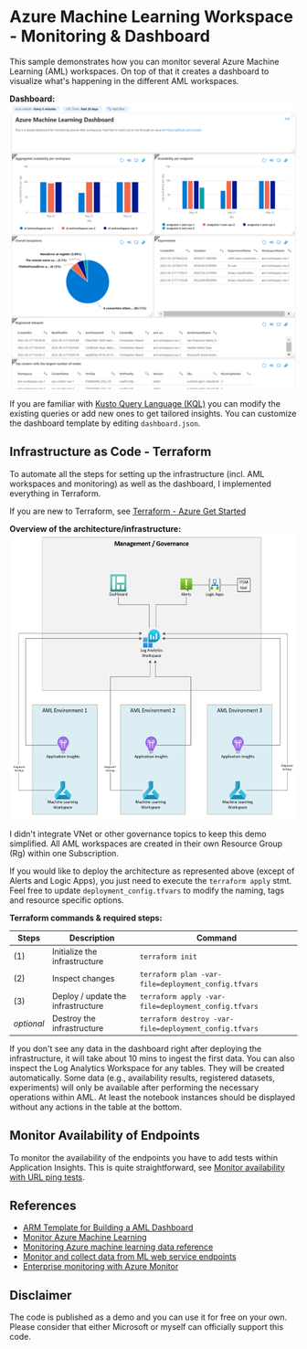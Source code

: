 # Azure Machine Learning Workspace - Monitoring & Dashboard
This sample demonstrates how you can monitor several Azure Machine Learning (AML) workspaces. On top of that it creates a dashboard to visualize what's happening in the different AML workspaces.

**Dashboard:**<br>
<img src="./dashboard_sample.png" height="500px">

If you are familiar with [Kusto Query Language (KQL)](https://docs.microsoft.com/en-us/azure/data-explorer/kusto/query/) you can modify the existing queries or add new ones to get tailored insights.
You can customize the dashboard template by editing `dashboard.json`.

## Infrastructure as Code - Terraform
To automate all the steps for setting up the infrastructure (incl. AML workspaces and monitoring) as well as the dashboard, I implemented everything in Terraform.

If you are new to Terraform, see [Terraform - Azure Get Started](https://learn.hashicorp.com/collections/terraform/azure-get-started)

**Overview of the architecture/infrastructure:**<br>
<img src="./architecture.png" height="500px">

I didn't integrate VNet or other governance topics to keep this demo simplified. All AML workspaces are created in their own Resource Group (Rg) within one Subscription.

If you would like to deploy the architecture as represented above (except of Alerts and Logic Apps), you just need to execute the `terraform apply` stmt. Feel free to update `deployment_config.tfvars` to modify the naming, tags and resource specific options.

**Terraform commands & required steps:**

| Steps | Description | Command |
|------|------|------|
| (1) | Initialize the infrastructure | `terraform init` |
| (2) | Inspect changes | `terraform plan -var-file=deployment_config.tfvars` |
| (3) | Deploy / update the infrastructure | `terraform apply -var-file=deployment_config.tfvars` |
| *optional* | Destroy the infrastructure | `terraform destroy -var-file=deployment_config.tfvars` |

If you don't see any data in the dashboard right after deploying the infrastructure, it will take about 10 mins to ingest the first data. You can also inspect the Log Analytics Workspace for any tables. They will be created automatically. Some data (e.g., availability results, registered datasets, experiments) will only be available after performing the necessary operations within AML.
At least the notebook instances should be displayed without any actions in the table at the bottom.

## Monitor Availability of Endpoints
To monitor the availability of the endpoints you have to add tests within Application Insights. This is quite straightforward, see [Monitor availability with URL ping tests](https://docs.microsoft.com/en-us/azure/azure-monitor/app/monitor-web-app-availability).

## References
- [ARM Template for Building a AML Dashboard](https://github.com/Azure/azure-quickstart-templates/tree/master/quickstarts/microsoft.machinelearningservices/machine-learning-workspace-monitoring-dashboard)
- [Monitor Azure Machine Learning](https://docs.microsoft.com/en-us/azure/machine-learning/monitor-azure-machine-learning)
- [Monitoring Azure machine learning data reference](https://docs.microsoft.com/en-us/azure/machine-learning/monitor-resource-reference)
- [Monitor and collect data from ML web service endpoints](https://docs.microsoft.com/en-us/azure/machine-learning/how-to-enable-app-insights)
- [Enterprise monitoring with Azure Monitor](https://docs.microsoft.com/en-us/azure/architecture/example-scenario/monitoring/enterprise-monitoring)

## Disclaimer
The code is published as a demo and you can use it for free on your own.<br>
Please consider that either Microsoft or myself can officially support this code.
